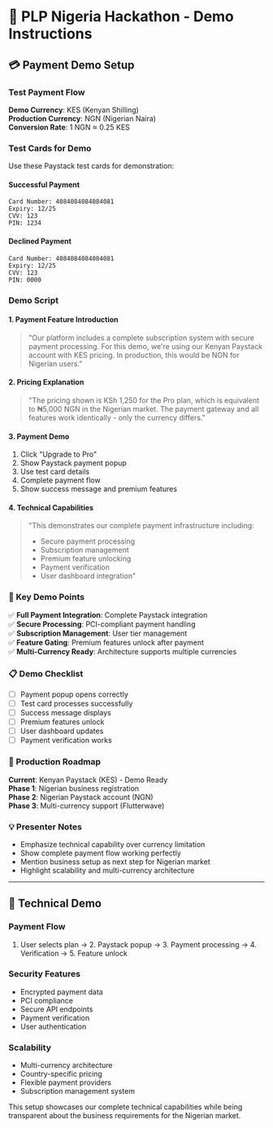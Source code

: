 # 🎪 PLP Nigeria Hackathon - Demo Instructions

## **💳 Payment Demo Setup**

### **Test Payment Flow**

**Demo Currency**: KES (Kenyan Shilling)  
**Production Currency**: NGN (Nigerian Naira)  
**Conversion Rate**: 1 NGN ≈ 0.25 KES

### **Test Cards for Demo**

Use these Paystack test cards for demonstration:

#### **Successful Payment**
```
Card Number: 4084084084084081
Expiry: 12/25
CVV: 123
PIN: 1234
```

#### **Declined Payment**
```
Card Number: 4084084084084081
Expiry: 12/25
CVV: 123
PIN: 0000
```

### **Demo Script**

#### **1. Payment Feature Introduction**
> "Our platform includes a complete subscription system with secure payment processing. 
> For this demo, we're using our Kenyan Paystack account with KES pricing. In production, 
> this would be NGN for Nigerian users."

#### **2. Pricing Explanation**
> "The pricing shown is KSh 1,250 for the Pro plan, which is equivalent to ₦5,000 NGN 
> in the Nigerian market. The payment gateway and all features work identically - 
> only the currency differs."

#### **3. Payment Demo**
1. Click "Upgrade to Pro"
2. Show Paystack payment popup
3. Use test card details
4. Complete payment flow
5. Show success message and premium features

#### **4. Technical Capabilities**
> "This demonstrates our complete payment infrastructure including:
> - Secure payment processing
> - Subscription management  
> - Premium feature unlocking
> - Payment verification
> - User dashboard integration"

### **🎯 Key Demo Points**

✅ **Full Payment Integration**: Complete Paystack integration  
✅ **Secure Processing**: PCI-compliant payment handling  
✅ **Subscription Management**: User tier management  
✅ **Feature Gating**: Premium features unlock after payment  
✅ **Multi-Currency Ready**: Architecture supports multiple currencies  

### **📋 Demo Checklist**

- [ ] Payment popup opens correctly
- [ ] Test card processes successfully  
- [ ] Success message displays
- [ ] Premium features unlock
- [ ] User dashboard updates
- [ ] Payment verification works

### **🚀 Production Roadmap**

**Current**: Kenyan Paystack (KES) - Demo Ready  
**Phase 1**: Nigerian business registration  
**Phase 2**: Nigerian Paystack account (NGN)  
**Phase 3**: Multi-currency support (Flutterwave)  

### **💡 Presenter Notes**

- Emphasize technical capability over currency limitation
- Show complete payment flow working perfectly
- Mention business setup as next step for Nigerian market
- Highlight scalability and multi-currency architecture

---

## **🔧 Technical Demo**

### **Payment Flow**
1. User selects plan → 2. Paystack popup → 3. Payment processing → 4. Verification → 5. Feature unlock

### **Security Features**
- Encrypted payment data
- PCI compliance
- Secure API endpoints
- Payment verification
- User authentication

### **Scalability**
- Multi-currency architecture
- Country-specific pricing
- Flexible payment providers
- Subscription management system

This setup showcases our complete technical capabilities while being transparent about the business requirements for the Nigerian market.

